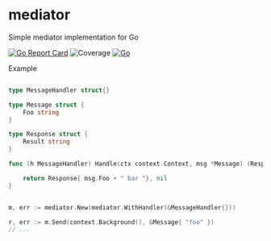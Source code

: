 # mediator

Simple mediator implementation for Go

[![Go Report Card](https://goreportcard.com/badge/github.com/vectorhacker/mediator)](https://goreportcard.com/report/github.com/vectorhacker/mediator)
![Coverage](https://img.shields.io/badge/Coverage-100.0%25-brightgreen)
[![Go](https://github.com/vectorhacker/mediator/actions/workflows/go.yml/badge.svg?branch=main)](https://github.com/vectorhacker/mediator/actions/workflows/go.yml)

Example 

```go

type MessageHandler struct{}

type Message struct {
	Foo string
}

type Response struct {
    Result string
}

func (h MessageHandler) Handle(ctx context.Context, msg *Message) (Response, error) {

	return Response{ msg.Foo + " bar "}, nil
}


m, err := mediator.New(mediator.WithHandler(&MessageHandler{})) 

r, err := m.Send(context.Background(), &Message{ "foo" })
// ...

```